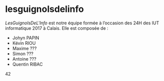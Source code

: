 # lesguignolsdelinfo
*LesGuignolsDeL'Info* est notre équipe formée à l’occasion des 24H des IUT informatique 2017 à
Calais. Elle est composée de :

* Johyn PAPIN
* Kévin RIOU
* Maxime ???
* Simon ???
* Antoine ???
* Quentin RIBAC

42
